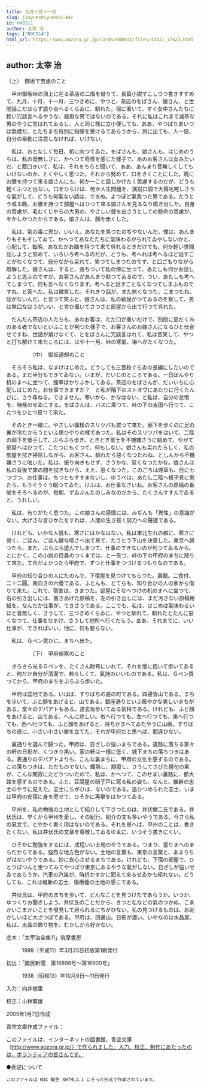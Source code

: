 ```yaml
---
title: 九月十月十一月
slug: jiuyueshiyueshi-44c
id: 043311
author: 太宰 治
tags: ["NDC914"]
html_url: https://www.aozora.gr.jp/cards/000035/files/43311_17423.html
---
```


## author: 太宰 治

（上）　御坂で苦慮のこと



　甲州御坂峠の頂上に在る茶店の二階を借りて、長篇小説すこしづつ書きすすめて、九月、十月、十一月、三つきめに、やつと、茶店のをばさん、娘さん、と世間話こだはらず語り合へるくらゐに、馴れた。宿に著いて、すぐ女中さんたちに輕い冗談言へるやうな、器用な男ではないのである。それに私はこれまで滅茶な男のやうに言はれてゐるし、人と同じ樣に立小便しても、ああ、やつぱりあいつは無禮だ、とたちまち特別に指彈を受けるであらうから、旅に出ても、人一倍、自分の擧動に注意しなければ、いけない。



　私は、おとなしく毎日、机に向つてゐた。をばさんも、娘さんも、はじめのうちは、私の音無しさに、かへつて奇怪を感じた樣子で、あのお客さんは女みたいだ、と蔭口きいて、私は、それをちらと聞いて、ああ、あんまり音無しくしてもいけないのか、とくやしく思つた。それから努めて、口をきくことにした。晩にお膳を持つて來る娘さんにも、何か一こと話しかけたく苦慮するのだが、どうも輕くふつと出ない。口をひらけば、何か人生問題を、演説口調で大聲叱咤しさうな氣がして、どうも何氣ない話は、できぬ。よつぽど氣負つた男である。たうとう或る晩、お膳を持つて部屋へはひつて來る娘さんを見るなり噴き出した。自身の苦慮が、毛むくじやらの大男の、やさしい聲を出さうとしての懸命の苦慮が、をかしかつたからである。娘さんは、顏を赤くした。



　私は、氣の毒に思ひ、いいえ、あなたを笑つたのぢやないんだ。僕は、あんまりもそもそしてゐて、かへつてあなたたちに氣味わるがられてゐやしないかと、心配して、毎晩、あなたがお膳を持つて來て呉れるときだけでも、何か輕い世間話しようと努めて、いろいろ考へるのだが、どうも、考へれば考へるほど話すことがなくなつて、自分ながら呆れて、笑つてしまつたのです、と口ごもりながら辯解した。娘さんは、すると、落ちついて私の傍に坐つて、あたしも何かお話しようと思ふのですが、お客さんがあんまり默つてゐるので、つい、あたしも考へてしまつて、何も言へなくなります。考へると話すことなくなつてしまふものですね、と答へた。私は微笑した。それきり話が、また無くなつた。こまつたね、話がないんだ、と言つて笑ふと、娘さんは、私の窮屈がつてゐるのを察して、男は無口なはうがいい、と言ひ置いてさつさと部屋から出て行つて呉れた。



　だんだん茶店の人たちも、あのお客は、ただ口が重いだけで、別段に惡だくみのある者でないといふことが判つた樣子で、お客さんのお嫁さんになるひと仕合せですね、世話が燒けなくて、とをばさんに冗談言はれて、私は苦笑して、やつと打ち解けて來たころには、はや十一月、峠の寒氣、堪へがたくなつた。



　　　　　（中）　御坂退却のこと



　そろそろ私は、なまけはじめた。どうしても三百枚ぐらゐの長編にしたいのである。まだ半分もできてゐない。いまが、だいじのところである。一日ぼんやり机のまへに坐つて、煙草ばかりふかしてゐる。茶店のをばさんが、だいいちに心配しはじめた。お仕事できますか？　と私が階下のストオヴにあたりに行くたんびに、さう尋ねる。できません。寒いから、かなはない、と私は、自分の怠惰を、時候のせゐにする。をばさんは、バスに乘つて、峠の下の吉田へ行つて、こたつをひとつ買つて來た。



　そのとき一緒に、やさしい模樣のスリツパも買つて來た。廊下を歩くのに足の裏が冷たからうといふ思ひやりの樣であつた。私はそのスリツパをはいて、二階の廊下を懷手して、ぶらぶら歩き、ときどき富士を不機嫌さうに眺めて、やがて部屋へはひつて、こたつにもぐつて、何もしない。娘さんも呆れたらしく、私の部屋を拭き掃除しながら、お客さん、馴れたら惡くなつたわね、としんから不機嫌さうに呟いた。私は、振り向きもせず、さうかな、惡くなつたかな。娘さんは私の背後で床の間を拭きながら、ええ、惡くなつた。このごろは煙草も、日に七つづつ、お仕事は、ちつともすすまないし、ゆうべは、あたし二階へ樣子見に來たら、もうぐうぐう眠つてゐた。けふは、お仕事なさいね。お客さんの原稿の番號をそろへるのが、毎朝、ずゐぶんたのしみなのだから、たくさんすすんでゐると、うれしい。



　私は、有りがたく思つた。この娘さんの感情には、みぢんも「異性」の意識がない。大げさな言ひかたをすれば、人間の生き拔く努力への聲援である。

　けれども、いかな人情も、寒さにはかなはない。私は東北生れの癖に、寒さに弱く、ごほん、ごほん變な咳さへ出て來て、たうとう下山を決意した。東京へ歸つたら、また、ぶらぶら遊んでしまつて、仕事のできないのが判つてゐるから、とにかく、この小説の目鼻のつくまでは、と一先づ、峠の下の甲府のまちに降りて來た。工合がよかつたら甲府で、ずつと仕事をつづけるつもりなのである。



　甲府の知り合ひの人にたのんで、下宿屋を見つけてもらつた。壽館。二食付、二十二圓。南向きの六疊である。ふとんも、どてらも、知り合ひの人の家から借りて來た。これで、宿舍は、きまつた。部屋にそなへつけの机のまへに坐つて、右の引き出しには、書きあげた原稿を、左の引き出しには、まだ汚さない原稿用紙を。なんだか仕事が、できさうである。ここでも、私は、はじめは氣味わるいほど音無しく、さうして、三つきめくらゐに、やつと馴れて、馴れたとたんに惡くなつて、仕事をなまけ、さうして他所へ行くだらう。ああ、それまでに、いい仕事が、できればいい。他に、何も要らない。

　私は、Ｇペン買ひに、まちへ出た。



　　　　　（下）　甲府偵察のこと



　きらきら光るＧペンを、たくさん財布にいれて、それを懷に抱いて歩いてゐると、何だか自分が清潔で、若々しくて、氣持のいいものである。私は、Ｇペン買つてから、甲府のまちをぶらぶら歩いた。

　甲府は盆地である。いはば、すりばちの底の町である。四邊皆山である。まちを歩いて、ふと顏をあげると、山である。銀座通りといふ賑やかな美しいまちがある。堂々のデパアトもある。道玄坂歩いてゐる氣持である。けれども、ふと顏をあげると、山である。へんに悲しい。右へ行つても、左へ行つても、東へ行つても、西へ行つても、ふと顏をあげると、待ちかまへてゐたやうに山脈。すりばちの底に、小さい小さい旗を立てた、それが甲府だと思へば、間違ひない。

　裏通りを選んで歸つた。甲府は、日ざしの強いまちである。道路に落ちる家々の軒の日影が、くつきり黒い。家の軒は一樣に低く、城下まちの落ちつきはある。表通りのデパアトよりも、こんな裏まちに、甲府の文化を感ずるのである。この落ちつきは、ただものでない。爛熟し、頽廢し、さうしてさびた揚句の果が、こんな閑寂にたどりついたので、私は、かへつて、このせまい裏路に、都大路を感ずるのである。ふと、豆腐屋の硝子戸に寫る私の姿も、なんと、維新の志士のやうに見えた。志士にちがひは、ないのである。追ひつめられた志士、いまは甲府の安宿に身を寄せて、ひそかに再擧をはかつてゐる。

　甲州を、私の勉強の土地として紹介して下さつたのは、井伏鱒二氏である。井伏氏は、早くから甲州を愛し、その紀行、紹介の文も多いやうである。今さら私の惡文で、とやかく書く用はないのである。それを思へば、甲州のことは、書きたくない。私は井伏氏の文章を尊敬してゐるゆゑに、いつそう書きにくい。

　ひそかに勉強をするには、成程いい土地のやうである。つまり、當りまへのまちだからである。強烈な地方色がない。土地の言葉も、東京の言葉と、あまりちがはないやうである。妙に安心させるまちである。けれども、下宿の部屋で、ひとりぽつんと坐つてみてやつぱり東京にゐるやうな氣がしない。日ざしが強いせゐであらうか。汽車の汽笛が、時折かすかに聞えて來るせゐかも知れない。どうしても、これは維新の志士、傷療養の土地の感じである。

　井伏氏は、甲府のまちを歩いて、どんなことを見つけたであらうか。いつか、ゆつくりお聞きしよう。井伏氏のことだから、きつと私などの氣のつかぬ、こまかいこまかいことを發見して居られるにちがひない。私の見つけるものは、お恥かしいほど大ざつぱである。甲府は、四邊山。日影が濃い。いやなのは水晶屋。私は、水晶の飾り物を、むかしから好かない。













底本：「太宰治全集11」筑摩書房


　　　1999（平成11）年3月25日初版第1刷発行

初出：「國民新聞　第16898号～第16900号」

　　　1938（昭和13）年10月9日～11日発行

入力：向井樹里

校正：小林繁雄

2005年1月7日作成

青空文庫作成ファイル：

このファイルは、インターネットの図書館、青空文庫（http://www.aozora.gr.jp/）で作られました。入力、校正、制作にあたったのは、ボランティアの皆さんです。











●表記について


	このファイルは W3C 勧告 XHTML1.1 にそった形式で作成されています。